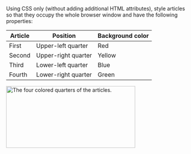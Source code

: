 Using CSS only (without adding additional HTML attributes), style articles so that they occupy the whole browser window and have the following properties:
<table>
	<tbody>
		<tr>
			<th>Article</th>
			<th>Position</th>
			<th>Background color</th>
		</tr>
	</tbody>
	<tbody>
		<tr>
			<td>First</td>
			<td>Upper-left quarter</td>
			<td>Red</td>
		</tr>
		<tr>
			<td>Second</td>
			<td>Upper-right quarter</td>
			<td>Yellow</td>
		</tr>
		<tr>
			<td>Third</td>
			<td>Lower-left quarter</td>
			<td>Blue</td>
		</tr>
		<tr>
			<td>Fourth</td>
			<td>Lower-right quarter</td>
			<td>Green</td>
		</tr>
	</tbody>
</table>

<p><img alt="The four colored quarters of the articles." src="/files/resources/12362/5c7aa3e6-e30e-43ab-8342-e06993926ba5.png" width="350" height="167"></p></div>